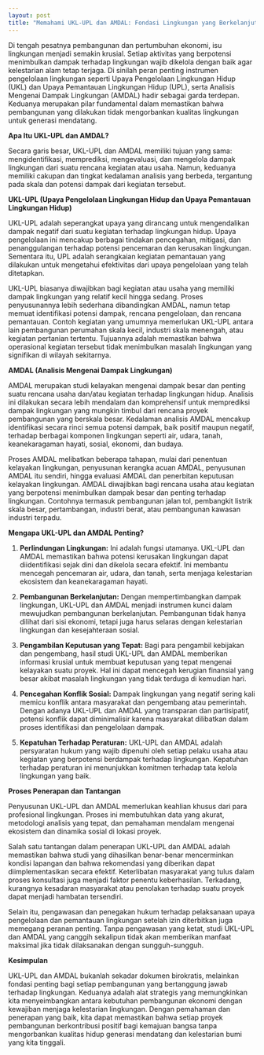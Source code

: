 ```yaml
---
layout: post
title: "Memahami UKL-UPL dan AMDAL: Fondasi Lingkungan yang Berkelanjutan"
---
```


Di tengah pesatnya pembangunan dan pertumbuhan ekonomi, isu lingkungan menjadi semakin krusial. Setiap aktivitas yang berpotensi menimbulkan dampak terhadap lingkungan wajib dikelola dengan baik agar kelestarian alam tetap terjaga. Di sinilah peran penting instrumen pengelolaan lingkungan seperti Upaya Pengelolaan Lingkungan Hidup (UKL) dan Upaya Pemantauan Lingkungan Hidup (UPL), serta Analisis Mengenai Dampak Lingkungan (AMDAL) hadir sebagai garda terdepan. Keduanya merupakan pilar fundamental dalam memastikan bahwa pembangunan yang dilakukan tidak mengorbankan kualitas lingkungan untuk generasi mendatang.

**Apa Itu UKL-UPL dan AMDAL?**

Secara garis besar, UKL-UPL dan AMDAL memiliki tujuan yang sama: mengidentifikasi, memprediksi, mengevaluasi, dan mengelola dampak lingkungan dari suatu rencana kegiatan atau usaha. Namun, keduanya memiliki cakupan dan tingkat kedalaman analisis yang berbeda, tergantung pada skala dan potensi dampak dari kegiatan tersebut.

**UKL-UPL (Upaya Pengelolaan Lingkungan Hidup dan Upaya Pemantauan Lingkungan Hidup)**

UKL-UPL adalah seperangkat upaya yang dirancang untuk mengendalikan dampak negatif dari suatu kegiatan terhadap lingkungan hidup. Upaya pengelolaan ini mencakup berbagai tindakan pencegahan, mitigasi, dan penanggulangan terhadap potensi pencemaran dan kerusakan lingkungan. Sementara itu, UPL adalah serangkaian kegiatan pemantauan yang dilakukan untuk mengetahui efektivitas dari upaya pengelolaan yang telah ditetapkan.

UKL-UPL biasanya diwajibkan bagi kegiatan atau usaha yang memiliki dampak lingkungan yang relatif kecil hingga sedang. Proses penyusunannya lebih sederhana dibandingkan AMDAL, namun tetap memuat identifikasi potensi dampak, rencana pengelolaan, dan rencana pemantauan. Contoh kegiatan yang umumnya memerlukan UKL-UPL antara lain pembangunan perumahan skala kecil, industri skala menengah, atau kegiatan pertanian tertentu. Tujuannya adalah memastikan bahwa operasional kegiatan tersebut tidak menimbulkan masalah lingkungan yang signifikan di wilayah sekitarnya.

**AMDAL (Analisis Mengenai Dampak Lingkungan)**

AMDAL merupakan studi kelayakan mengenai dampak besar dan penting suatu rencana usaha dan/atau kegiatan terhadap lingkungan hidup. Analisis ini dilakukan secara lebih mendalam dan komprehensif untuk memprediksi dampak lingkungan yang mungkin timbul dari rencana proyek pembangunan yang berskala besar. Kedalaman analisis AMDAL mencakup identifikasi secara rinci semua potensi dampak, baik positif maupun negatif, terhadap berbagai komponen lingkungan seperti air, udara, tanah, keanekaragaman hayati, sosial, ekonomi, dan budaya.

Proses AMDAL melibatkan beberapa tahapan, mulai dari penentuan kelayakan lingkungan, penyusunan kerangka acuan AMDAL, penyusunan AMDAL itu sendiri, hingga evaluasi AMDAL dan penerbitan keputusan kelayakan lingkungan. AMDAL diwajibkan bagi rencana usaha atau kegiatan yang berpotensi menimbulkan dampak besar dan penting terhadap lingkungan. Contohnya termasuk pembangunan jalan tol, pembangkit listrik skala besar, pertambangan, industri berat, atau pembangunan kawasan industri terpadu.

**Mengapa UKL-UPL dan AMDAL Penting?**

1.  **Perlindungan Lingkungan:** Ini adalah fungsi utamanya. UKL-UPL dan AMDAL memastikan bahwa potensi kerusakan lingkungan dapat diidentifikasi sejak dini dan dikelola secara efektif. Ini membantu mencegah pencemaran air, udara, dan tanah, serta menjaga kelestarian ekosistem dan keanekaragaman hayati.

2.  **Pembangunan Berkelanjutan:** Dengan mempertimbangkan dampak lingkungan, UKL-UPL dan AMDAL menjadi instrumen kunci dalam mewujudkan pembangunan berkelanjutan. Pembangunan tidak hanya dilihat dari sisi ekonomi, tetapi juga harus selaras dengan kelestarian lingkungan dan kesejahteraan sosial.

3.  **Pengambilan Keputusan yang Tepat:** Bagi para pengambil kebijakan dan pengembang, hasil studi UKL-UPL dan AMDAL memberikan informasi krusial untuk membuat keputusan yang tepat mengenai kelayakan suatu proyek. Hal ini dapat mencegah kerugian finansial yang besar akibat masalah lingkungan yang tidak terduga di kemudian hari.

4.  **Pencegahan Konflik Sosial:** Dampak lingkungan yang negatif sering kali memicu konflik antara masyarakat dan pengembang atau pemerintah. Dengan adanya UKL-UPL dan AMDAL yang transparan dan partisipatif, potensi konflik dapat diminimalisir karena masyarakat dilibatkan dalam proses identifikasi dan pengelolaan dampak.

5.  **Kepatuhan Terhadap Peraturan:** UKL-UPL dan AMDAL adalah persyaratan hukum yang wajib dipenuhi oleh setiap pelaku usaha atau kegiatan yang berpotensi berdampak terhadap lingkungan. Kepatuhan terhadap peraturan ini menunjukkan komitmen terhadap tata kelola lingkungan yang baik.

**Proses Penerapan dan Tantangan**

Penyusunan UKL-UPL dan AMDAL memerlukan keahlian khusus dari para profesional lingkungan. Proses ini membutuhkan data yang akurat, metodologi analisis yang tepat, dan pemahaman mendalam mengenai ekosistem dan dinamika sosial di lokasi proyek.

Salah satu tantangan dalam penerapan UKL-UPL dan AMDAL adalah memastikan bahwa studi yang dihasilkan benar-benar mencerminkan kondisi lapangan dan bahwa rekomendasi yang diberikan dapat diimplementasikan secara efektif. Keterlibatan masyarakat yang tulus dalam proses konsultasi juga menjadi faktor penentu keberhasilan. Terkadang, kurangnya kesadaran masyarakat atau penolakan terhadap suatu proyek dapat menjadi hambatan tersendiri.

Selain itu, pengawasan dan penegakan hukum terhadap pelaksanaan upaya pengelolaan dan pemantauan lingkungan setelah izin diterbitkan juga memegang peranan penting. Tanpa pengawasan yang ketat, studi UKL-UPL dan AMDAL yang canggih sekalipun tidak akan memberikan manfaat maksimal jika tidak dilaksanakan dengan sungguh-sungguh.

**Kesimpulan**

UKL-UPL dan AMDAL bukanlah sekadar dokumen birokratis, melainkan fondasi penting bagi setiap pembangunan yang bertanggung jawab terhadap lingkungan. Keduanya adalah alat strategis yang memungkinkan kita menyeimbangkan antara kebutuhan pembangunan ekonomi dengan kewajiban menjaga kelestarian lingkungan. Dengan pemahaman dan penerapan yang baik, kita dapat memastikan bahwa setiap proyek pembangunan berkontribusi positif bagi kemajuan bangsa tanpa mengorbankan kualitas hidup generasi mendatang dan kelestarian bumi yang kita tinggali.

